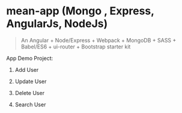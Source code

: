 # mean-app (Mongo , Express, AngularJs, NodeJs)

> An Angular + Node/Express + Webpack + MongoDB + SASS + Babel/ES6 + ui-router + Bootstrap starter kit

App Demo Project:

1. Add User

2. Update User

3. Delete User

4. Search User

